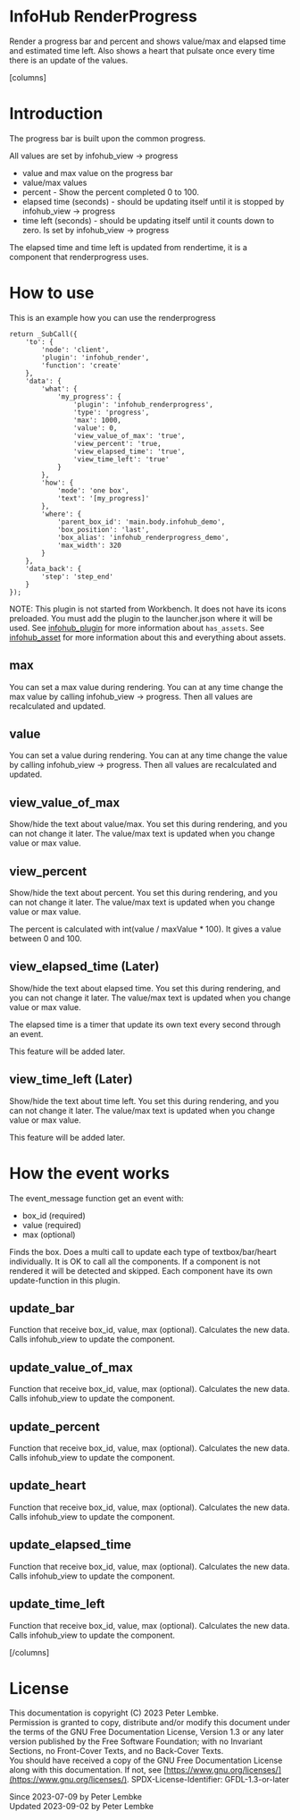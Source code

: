 # InfoHub RenderProgress

Render a progress bar and percent and shows value/max and elapsed time and estimated time left.
Also shows a heart that pulsate once every time there is an update of the values.

[columns]

# Introduction

The progress bar is built upon the common progress.

All values are set by infohub_view -> progress

- value and max value on the progress bar
- value/max values
- percent - Show the percent completed 0 to 100.
- elapsed time (seconds) - should be updating itself until it is stopped by infohub_view -> progress
- time left (seconds) - should be updating itself until it counts down to zero. Is set by infohub_view -> progress

The elapsed time and time left is updated from rendertime, it is a component that renderprogress uses.

# How to use

This is an example how you can use the renderprogress

```
return _SubCall({
    'to': {
        'node': 'client',
        'plugin': 'infohub_render',
        'function': 'create'
    },
    'data': {
        'what': {
            'my_progress': {
                'plugin': 'infohub_renderprogress',
                'type': 'progress',
                'max': 1000,
                'value': 0,
                'view_value_of_max': 'true',
                'view_percent': 'true,
                'view_elapsed_time': 'true',
                'view_time_left': 'true'
            }
        },
        'how': {
            'mode': 'one box',
            'text': '[my_progress]'
        },
        'where': {
            'parent_box_id': 'main.body.infohub_demo',
            'box_position': 'last',
            'box_alias': 'infohub_renderprogress_demo',
            'max_width': 320
        }
    },
    'data_back': {
        'step': 'step_end'
    }
});
```

NOTE: This plugin is not started from Workbench. It does not have its icons preloaded.
You must add the plugin to the launcher.json where it will be used.
See [infohub_plugin](plugin,infohub_plugin) for more information about `has_assets`.
See [infohub_asset](plugin,infohub_asset) for more information about this and everything about assets.

## max

You can set a max value during rendering. 
You can at any time change the max value by calling infohub_view -> progress.
Then all values are recalculated and updated.

## value

You can set a value during rendering.
You can at any time change the value by calling infohub_view -> progress.
Then all values are recalculated and updated.

## view_value_of_max

Show/hide the text about value/max.
You set this during rendering, and you can not change it later.
The value/max text is updated when you change value or max value.

## view_percent

Show/hide the text about percent.
You set this during rendering, and you can not change it later.
The value/max text is updated when you change value or max value.

The percent is calculated with int(value / maxValue * 100). It gives a value between 0 and 100.

## view_elapsed_time (Later)

Show/hide the text about elapsed time.
You set this during rendering, and you can not change it later.
The value/max text is updated when you change value or max value.

The elapsed time is a timer that update its own text every second through an event.

This feature will be added later.

## view_time_left (Later)

Show/hide the text about time left.
You set this during rendering, and you can not change it later.
The value/max text is updated when you change value or max value.

This feature will be added later.

# How the event works

The event_message function get an event with:
* box_id (required)
* value (required)
* max (optional)

Finds the box. Does a multi call to update each type of textbox/bar/heart individually.
It is OK to call all the components. If a component is not rendered it will be detected and skipped.
Each component have its own update-function in this plugin.

## update_bar

Function that receive box_id, value, max (optional). Calculates the new data. Calls infohub_view to update the component.

## update_value_of_max

Function that receive box_id, value, max (optional). Calculates the new data. Calls infohub_view to update the component.

## update_percent

Function that receive box_id, value, max (optional). Calculates the new data. Calls infohub_view to update the component.

## update_heart

Function that receive box_id, value, max (optional). Calculates the new data. Calls infohub_view to update the component.

## update_elapsed_time

Function that receive box_id, value, max (optional). Calculates the new data. Calls infohub_view to update the component.

## update_time_left

Function that receive box_id, value, max (optional). Calculates the new data. Calls infohub_view to update the component.

[/columns]

# License

This documentation is copyright (C) 2023 Peter Lembke.  
Permission is granted to copy, distribute and/or modify this document under the terms of the GNU Free Documentation
License, Version 1.3 or any later version published by the Free Software Foundation; with no Invariant Sections, no
Front-Cover Texts, and no Back-Cover Texts.  
You should have received a copy of the GNU Free Documentation License along with this documentation. If not,
see [https://www.gnu.org/licenses/](https://www.gnu.org/licenses/). SPDX-License-Identifier: GFDL-1.3-or-later

Since 2023-07-09 by Peter Lembke  
Updated 2023-09-02 by Peter Lembke  
